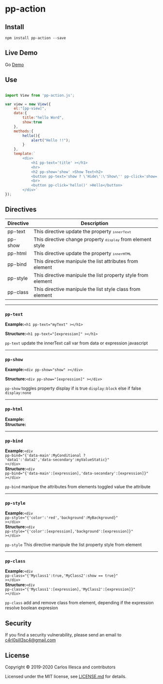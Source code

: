 # pp-action

## Install

`npm install pp-action --save`

## Live Demo

Go <a href="https://ppaction.netlify.app" target="_blank" >Demo</a>

## Use

```javascript

import View from 'pp-action.js';

var view = new View({
	el:"[pp-view]",
	data:{
		title:"hello Word",
		show:true
	},
	methods:{
		hello(){
			alert("Hello !!");
		}
	},
	template:`
		<div>
			<h1 pp-text='title' ></h1>
			<hr>
			<h2 pp-show='show' >Show Text<h2>
			<button pp-text='show ? \'Hide\':\'Show\'' pp-click='show=!show' ><button>
			<br>
			<button pp-click='hello()' >Hello</button>
		</div>`
});


```

## Directives

| Directive | Description |
| ------ | ------ |
| pp-text | This directive update the property <code><small>innerText</small></code> |
| pp-show | This directive change property <code><small>display</small></code> from element style |
| pp-html | This directive update the property <code><small>innerHTML</small></code> |
| pp-bind | This directive manipule the list attributes from element|
| pp-style| This directive manipule the list property style from element|
| pp-class| This directive manipule the list style class from element  |

___
### <code>pp-text</code>

<p><strong>Example:</strong><code>&#60;h1 pp-text="myText" >&#60;/h1&#62;</code></p>
<p><strong>Structure:</strong><code>&#60;h1 pp-text="[expression]" >&#60;/h1&#62;</code></p>

<p><code>pp-text</code> update the innerText call var from data or expression javascript</p>

___
### <code>pp-show</code>

<p><strong>Example:</strong><code>&#60;div pp-show="show" >&#60;/div&#62;</code></p>
<p><strong>Structure:</strong><code>&#60;div pp-show="[expression]" >&#60;/div&#62;</code></p>
<p><code>pp-show</code> toggles property display if is true <code>display:block</code> else if false <code>display:none</code></p>

___
### <code>pp-html</code>

<strong>Example:</strong><code></code><br>
<strong>Structure:</strong><code></code>

___
### <code>pp-bind</code>

<strong>Example:</strong><code>&#60;div pp-bind="{'data-main':MyConditional ? 'data1':'data2','data-secondary':myValueStatic}" >&#60;/div&#62;</code><br>
<strong>Structure:</strong><code>&#60;div pp-bind="{'data-main':[expression],'data-secondary':[expression]}" >&#60;/div&#62;</code>
<p><code>pp-bind</code> manipue the attributes from elements toggled value the attribute</p>

___
### <code>pp-style</code>

<strong>Example:</strong><code>&#60;div pp-style="{'color':'red','background':MyBackground}" >&#60;/div&#62;</code><br>
<strong>Structure:</strong><code>&#60;div pp-style="{'color':[expression],'background':[expression]}" >&#60;/div&#62;</code>
<p><code>pp-style</code> This directive manipule the list property style from element</p>

___
### <code>pp-class</code>

<strong>Example:</strong><code>&#60;div pp-class="{'Myclass1':true,'MyClass2':show == true}" >&#60;/div&#62;</code><br>
<strong>Structure:</strong><code>&#60;div pp-class="{'Myclass1':[expression],'MyClass2':[expression]}" >&#60;/div&#62;</code>
<p><code>pp-class</code> add and remove class from element, depending if the expression resolve boolean expresion</p>

## Security

If you find a security vulnerability, please send an email to [c4rl0sill3sc4@gmail.com](mailto:c4rl0sill3sc4@gmail.com)

## License

Copyright © 2019-2020 Carlos Illesca and contributors

Licensed under the MIT license, see [LICENSE.md](LICENSE.md) for details.